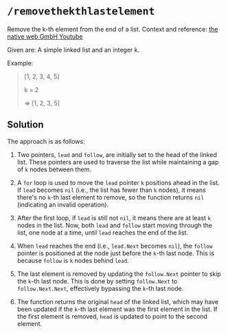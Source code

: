# `/removethekthlastelement`

Remove the k-th element from the end of a list. Context and reference: [the native web GmbH Youtube](https://www.youtube.com/watch?v=kPR3IWC0Wvc)

Given are: A simple linked list and an integer k.

Example:

> [1, 2, 3, 4, 5]
>
> k = 2
>
> => [1, 2, 3, 5]

## Solution

The approach is as follows:

1. Two pointers, `lead` and `follow`, are initially set to the head of the linked list. These pointers are used to traverse the list while maintaining a gap of `k` nodes between them.

2. A `for` loop is used to move the `lead` pointer `k` positions ahead in the list. If `lead` becomes `nil` (i.e., the list has fewer than `k` nodes), it means there's no `k`-th last element to remove, so the function returns `nil` (indicating an invalid operation).

3. After the first loop, if `lead` is still not `nil`, it means there are at least `k` nodes in the list. Now, both `lead` and `follow` start moving through the list, one node at a time, until `lead` reaches the end of the list.

4. When `lead` reaches the end (i.e., `lead.Next` becomes `nil`), the `follow` pointer is positioned at the node just before the `k`-th last node. This is because `follow` is `k` nodes behind `lead`.

5. The last element is removed by updating the `follow.Next` pointer to skip the `k`-th last node. This is done by setting `follow.Next` to `follow.Next.Next`, effectively bypassing the `k`-th last node.

6. The function returns the original `head` of the linked list, which may have been updated if the `k`-th last element was the first element in the list. If the first element is removed, `head` is updated to point to the second element.
